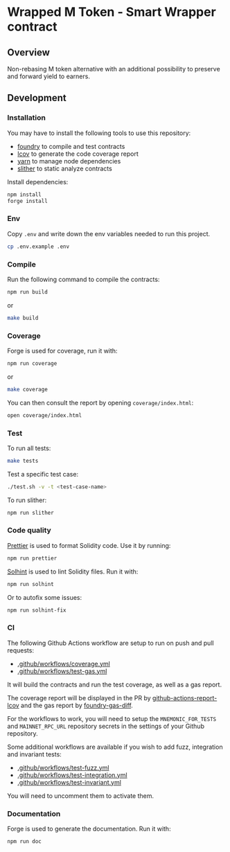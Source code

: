 # Wrapped M Token - Smart Wrapper contract

## Overview

Non-rebasing M token alternative with an additional possibility to preserve and forward yield to earners.

## Development

### Installation

You may have to install the following tools to use this repository:

- [foundry](https://github.com/foundry-rs/foundry) to compile and test contracts
- [lcov](https://github.com/linux-test-project/lcov) to generate the code coverage report
- [yarn](https://classic.yarnpkg.com/lang/en/docs/install/) to manage node dependencies
- [slither](https://github.com/crytic/slither) to static analyze contracts

Install dependencies:

```bash
npm install
forge install
```

### Env

Copy `.env` and write down the env variables needed to run this project.

```bash
cp .env.example .env
```

### Compile

Run the following command to compile the contracts:

```bash
npm run build
```

or

```bash
make build
```

### Coverage

Forge is used for coverage, run it with:

```bash
npm run coverage
```

or

```bash
make coverage
```

You can then consult the report by opening `coverage/index.html`:

```bash
open coverage/index.html
```

### Test

To run all tests:

```bash
make tests
```

Test a specific test case:

```bash
./test.sh -v -t <test-case-name>
```

To run slither:

```bash
npm run slither
```

### Code quality

[Prettier](https://prettier.io) is used to format Solidity code. Use it by running:

```bash
npm run prettier
```

[Solhint](https://protofire.github.io/solhint/) is used to lint Solidity files. Run it with:

```bash
npm run solhint
```

Or to autofix some issues:

```bash
npm run solhint-fix
```

### CI

The following Github Actions workflow are setup to run on push and pull requests:

- [.github/workflows/coverage.yml](.github/workflows/coverage.yml)
- [.github/workflows/test-gas.yml](.github/workflows/test-gas.yml)

It will build the contracts and run the test coverage, as well as a gas report.

The coverage report will be displayed in the PR by [github-actions-report-lcov](https://github.com/zgosalvez/github-actions-report-lcov) and the gas report by [foundry-gas-diff](https://github.com/Rubilmax/foundry-gas-diff).

For the workflows to work, you will need to setup the `MNEMONIC_FOR_TESTS` and `MAINNET_RPC_URL` repository secrets in the settings of your Github repository.

Some additional workflows are available if you wish to add fuzz, integration and invariant tests:

- [.github/workflows/test-fuzz.yml](.github/workflows/test-fuzz.yml)
- [.github/workflows/test-integration.yml](.github/workflows/test-integration.yml)
- [.github/workflows/test-invariant.yml](.github/workflows/test-invariant.yml)

You will need to uncomment them to activate them.

### Documentation

Forge is used to generate the documentation. Run it with:

```bash
npm run doc
```
